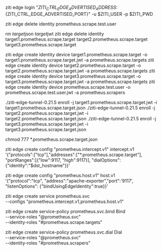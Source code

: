 ziti edge login "${ZITI_CTRL_EDGE_ADVERTISED_ADDRESS}:${ZITI_CTRL_EDGE_ADVERTISED_PORT}" -u $ZITI_USER -p $ZITI_PWD 

ziti edge delete identity prometheus.scrape.test.user

rm *target*json *target*jwt
ziti edge delete identity target1.prometheus.scrape.target target2.prometheus.scrape.target target3.prometheus.scrape.target

ziti edge create identity device target1.prometheus.scrape.target -o target1.prometheus.scrape.target.jwt -a prometheus.scrape.targets
ziti edge create identity device target2.prometheus.scrape.target -o target2.prometheus.scrape.target.jwt -a prometheus.scrape.targets
ziti edge create identity device target3.prometheus.scrape.target -o target3.prometheus.scrape.target.jwt -a prometheus.scrape.targets
ziti edge create identity device prometheus.scrape.test.user -o prometheus.scrape.test.user.jwt -a prometheus.scrapers

./ziti-edge-tunnel-0.21.5 enroll -j target1.prometheus.scrape.target.jwt -i target1.prometheus.scrape.target.json
./ziti-edge-tunnel-0.21.5 enroll -j target2.prometheus.scrape.target.jwt -i target2.prometheus.scrape.target.json
./ziti-edge-tunnel-0.21.5 enroll -j target3.prometheus.scrape.target.jwt -i target3.prometheus.scrape.target.json

chmod 777 *.prometheus.scrape.target.json

ziti edge create config "prometheus.intercept.v1" intercept.v1 \
  '{"protocols":["tcp"],"addresses":["*.prometheus.scrape.target"], "portRanges":[{"low":9117, "high":9117}], "dialOptions":{"identity":"$dst_hostname"}}'

ziti edge create config "prometheus.host.v1" host.v1 \
  '{"protocol":"tcp", "address":"apache-exporter","port":'9117', "listenOptions": {"bindUsingEdgeIdentity":true}}'

ziti edge create service prometheus.svc \
  --configs "prometheus.intercept.v1,prometheus.host.v1"

ziti edge create service-policy prometheus.svc.bind Bind \
  --service-roles "@prometheus.svc" \
  --identity-roles "#prometheus.scrape.targets"

ziti edge create service-policy prometheus.svc.dial Dial \
  --service-roles "@prometheus.svc" \
  --identity-roles "#prometheus.scrapers"







